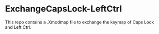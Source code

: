 # ExchangeCapsLock-LeftCtrl
This repo contains a .Xmodmap file to exchange the keymap of Caps Lock and Left Ctrl.
